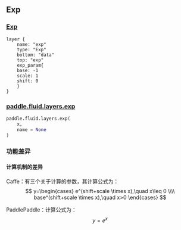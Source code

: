 ## Exp


### [Exp](http://caffe.berkeleyvision.org/tutorial/layers/exp.html)
```
layer {
    name: "exp"
    type: "Exp"
    bottom: "data"
    top: "exp"	
    exp_param{
	base: -1
	scale: 1
	shift: 0
    }
}
```


### [paddle.fluid.layers.exp](http://paddlepaddle.org/documentation/docs/zh/1.3/api_cn/layers_cn.html#permalink-186-exp)
```python
paddle.fluid.layers.exp(
    x,
    name = None
)
```  

### 功能差异
#### 计算机制的差异 
Caffe：有三个关于计算的参数，其计算公式为：  
$$
y=\begin{cases}
e^(shift+scale \times x),\quad x\leq 0 \\\\
base^(shift+scale \times x),\quad x>0
\end{cases}
$$
         

PaddlePaddle：计算公式为：$$y=e^x$$

